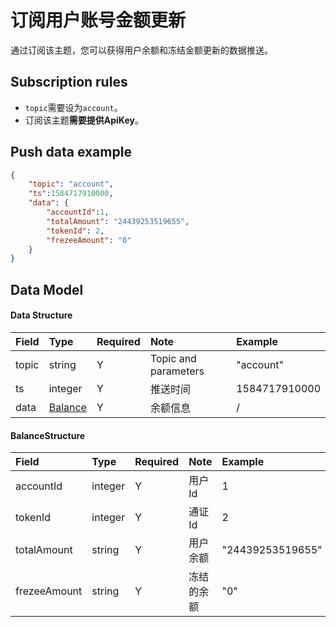 # 订阅用户账号金额更新


通过订阅该主题，您可以获得用户余额和冻结金额更新的数据推送。

## Subscription rules

- `topic`需要设为`account`。
- 订阅该主题**需要提供ApiKey**。

## Push data example

```json
{
	"topic": "account",
	"ts":1584717910000,
	"data": {
	    "accountId":1,
	    "totalAmount": "24439253519655",
	    "tokenId": 2,
	    "frezeeAmount": "0"
	}
}
```

## Data Model

#### Data Structure

| Field  |        Type         | Required |       Note       |     Example      |
| :--- | :----------------- | :------ | :-------------- | :----------- |
| topic |       string        |    Y    | Topic and parameters |   "account"   |
|  ts   |       integer       |    Y    |     推送时间     | 1584717910000 |
| data  | [Balance](#balance) |    Y    |     余额信息     |       /       |

#### <span id= "balance">BalanceStructure</span> 

|     Field     |  Type   | Required |    Note    |       Example       |
| :---------- | :----- | :------ | :-------- | :-------------- |
|  accountId   | integer |    Y    |   用户Id   |        1         |
|   tokenId    | integer |    Y    |   通证Id   |        2         |
| totalAmount  | string  |    Y    |  用户余额  | "24439253519655" |
| frezeeAmount | string  |    Y    | 冻结的余额 |       "0"        |

